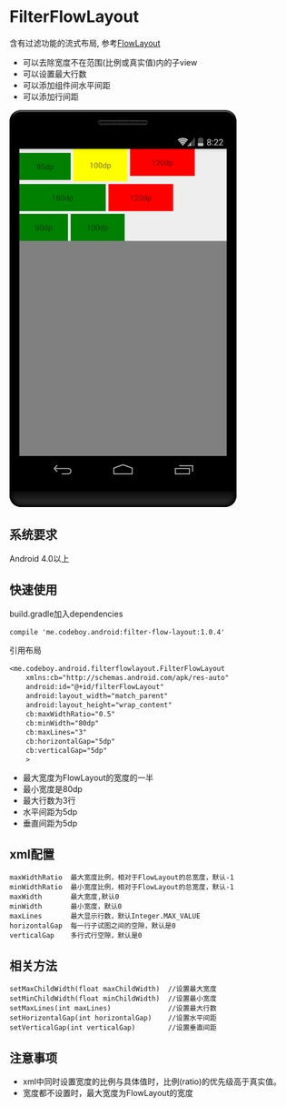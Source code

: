 # FilterFlowLayout
含有过滤功能的流式布局, 参考[FlowLayout](https://github.com/blazsolar/FlowLayout)

- 可以去除宽度不在范围(比例或真实值)内的子view
- 可以设置最大行数
- 可以添加组件间水平间距
- 可以添加行间距

![截图](./filter-flow-layout-small.png)
## 系统要求
Android 4.0以上

## 快速使用

build.gradle加入dependencies

    compile 'me.codeboy.android:filter-flow-layout:1.0.4'

引用布局

    <me.codeboy.android.filterflowlayout.FilterFlowLayout
        xmlns:cb="http://schemas.android.com/apk/res-auto"
        android:id="@+id/filterFlowLayout"
        android:layout_width="match_parent"
        android:layout_height="wrap_content"
        cb:maxWidthRatio="0.5"
        cb:minWidth="80dp"
        cb:maxLines="3"
        cb:horizontalGap="5dp"
        cb:verticalGap="5dp"
        >

- 最大宽度为FlowLayout的宽度的一半
- 最小宽度是80dp
- 最大行数为3行
- 水平间距为5dp
- 垂直间距为5dp

## xml配置
    maxWidthRatio  最大宽度比例，相对于FlowLayout的总宽度，默认-1
    minWidthRatio  最小宽度比例，相对于FlowLayout的总宽度，默认-1
    maxWidth       最大宽度,默认0
    minWidth       最小宽度，默认0
    maxLines       最大显示行数，默认Integer.MAX_VALUE
    horizontalGap  每一行子试图之间的空隙，默认是0
    verticalGap    多行式行空隙，默认是0


## 相关方法

    setMaxChildWidth(float maxChildWidth)  //设置最大宽度
    setMinChildWidth(float minChildWidth)  //设置最小宽度
    setMaxLines(int maxLines)              //设置最大行数
    setHorizontalGap(int horizontalGap)    //设置水平间距
    setVerticalGap(int verticalGap)        //设置垂直间距


## 注意事项

- xml中同时设置宽度的比例与具体值时，比例(ratio)的优先级高于真实值。
- 宽度都不设置时，最大宽度为FlowLayout的宽度
